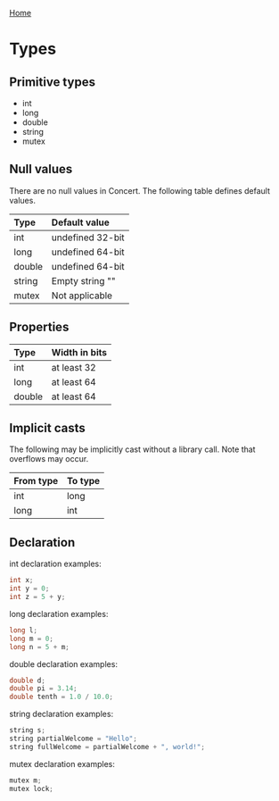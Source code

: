 [Home](https://github.com/puckowski/concert7)

# Types

## Primitive types

- int
- long
- double
- string
- mutex

## Null values

There are no null values in Concert. The following table defines default values.

|Type   |Default value    |
|:------|:----------------|
|int    |undefined 32-bit |
|long   |undefined 64-bit |
|double |undefined 64-bit |
|string |Empty string ""  |
|mutex  |Not applicable   |

## Properties

|Type   |Width in bits |
|:------|:-------------|
|int    |at least 32   |
|long   |at least 64   |
|double |at least 64   |

## Implicit casts

The following may be implicitly cast without a library call. Note that overflows may occur.

|From type|To type|
|:--------|:------|
|int      |long   |
|long     |int    |

## Declaration

int declaration examples:

```cpp
int x;
int y = 0;
int z = 5 + y;
```

long declaration examples:

```cpp
long l;
long m = 0;
long n = 5 + m;
```

double declaration examples:

```cpp
double d;
double pi = 3.14;
double tenth = 1.0 / 10.0;
```

string declaration examples:

```cpp
string s;
string partialWelcome = "Hello";
string fullWelcome = partialWelcome + ", world!";
```

mutex declaration examples:

```cpp
mutex m;
mutex lock;
```
